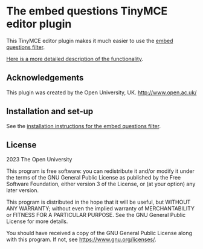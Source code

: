 # The embed questions TinyMCE editor plugin

This TinyMCE editor plugin makes it much easier to use the [embed questions filter](https://moodle.org/plugins/filter_embedquestion).

[Here is a more detailed description of the functionality](https://github.com/moodleou/moodle-filter_embedquestion/blob/master/internaldoc/functionality.txt).


## Acknowledgements

This plugin was created by the Open University, UK. http://www.open.ac.uk/


## Installation and set-up

See the [installation instructions for the embed questions filter](https://github.com/moodleou/moodle-filter_embedquestion/blob/master/readme.md).


## License ##

2023 The Open University

This program is free software: you can redistribute it and/or modify it under
the terms of the GNU General Public License as published by the Free Software
Foundation, either version 3 of the License, or (at your option) any later
version.

This program is distributed in the hope that it will be useful, but WITHOUT ANY
WARRANTY; without even the implied warranty of MERCHANTABILITY or FITNESS FOR A
PARTICULAR PURPOSE.  See the GNU General Public License for more details.

You should have received a copy of the GNU General Public License along with
this program.  If not, see <https://www.gnu.org/licenses/>.
